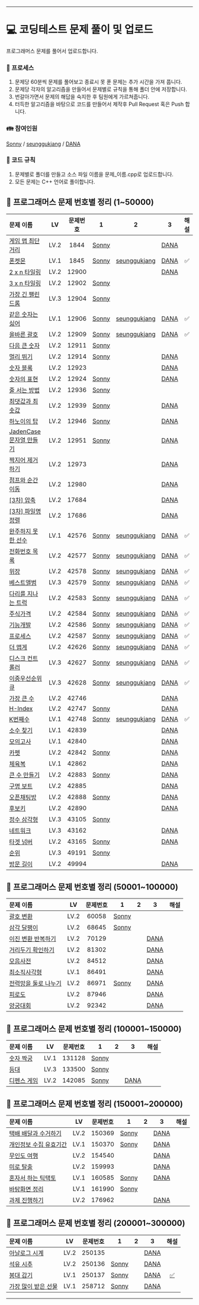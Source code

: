 
------

# 💻 **코딩테스트 문제 풀이 및 업로드**

프로그래머스 문제를 풀어서 업로드합니다.

### 🤠 프로세스

1. 문제당 60분씩 문제를 풀어보고 종료시 못 푼 문제는 추가 시간을 가져 풉니다.
2. 문제당 각자의 알고리즘을 만들어서 문제별로 규칙을 통해 폴더 안에 저장합니다.
3. 번갈아가면서 문제의 해답을 숙지한 후 팀원에게 가르쳐줍니다.
4. 터득한 알고리즘을 바탕으로 코드를 만들어서 제작후 Pull Request 혹은 Push 합니다.

### 👪 참여인원

[Sonny](https://github.com/SonJunHyuck) /
[seunggukjang](https://github.com/seunggukjang) /
[DANA](https://github.com/danakim1019)


### 🏁 코드 규칙

1. 문제별로 폴더를 만들고 소스 파일 이름을 문제_이름.cpp로 업로드합니다.
2. 모든 문제는 C++ 언어로 풀이합니다.

## **📅 프로그래머스 문제 번호별 정리 (1~50000)**


|문제 이름|LV|문제번호|1|2|3|해설|
|:----|:-:|:-:|:-:|:-:|:-:|:-:|
|[게임 맵 최단거리](https://school.programmers.co.kr/learn/courses/30/lessons/1844)|LV.2|1844|[Sonny](Programmers/1-50000/1884_sonny.cpp)|[]()|[DANA](Programmers/1-50000/1844_DANA.cpp)|
|[폰켓몬](https://school.programmers.co.kr/learn/courses/30/lessons/1845)|LV.1|1845|[Sonny](Programmers/1-50000/1845_Sonny.cpp)|[seunggukjang](Programmers/1-50000/1845_seunggukjang.cpp)|[DANA](Programmers/1-50000/1845_DANA.cpp)|✅︎|
|[2 x n 타일링](https://school.programmers.co.kr/learn/courses/30/lessons/12900)|LV.2|12900|[]()|[]()|[DANA](Programmers/1-50000/12900_DANA.cpp)|
|[3 x n 타일링](https://school.programmers.co.kr/learn/courses/30/lessons/12902)|LV.2|12902|[Sonny](Programmers/1-50000/12902_sonny.cpp)|[]()|[]()|
|[가장 긴 팰린드롬](https://school.programmers.co.kr/learn/courses/30/lessons/12904)|LV.3|12904|[Sonny](Programmers/1-50000/12904_sonny.cpp)|[]()|[]()|
|[같은 숫자는 싫어](https://school.programmers.co.kr/learn/courses/30/lessons/12906)|LV.1|12906|[Sonny](Programmers/1-50000/12906_Sonny.cpp)|[seunggukjang](Programmers/1-50000/12906_seunggukjang.cpp)|[DANA](Programmers/1-50000/12906_DANA.cpp)|✅︎|
|[올바른 괄호](https://school.programmers.co.kr/learn/courses/30/lessons/12909)|LV.2|12909|[Sonny](Programmers/1-50000/12909_Sonny.cpp)|[seunggukjang](Programmers/1-50000/12909_seunggukjang.cpp)|[DANA](Programmers/1-50000/12909_DANA.cpp)|✅︎|
|[다음 큰 숫자](https://school.programmers.co.kr/learn/courses/30/lessons/12911)|LV.2|12911|[Sonny](Programmers/1-50000/12911_sonny.cpp)|[]()|[]()|
|[멀리 뛰기](https://school.programmers.co.kr/learn/courses/30/lessons/12914)|LV.2|12914|[Sonny](Programmers/1-50000/12914_sonny.cpp)|[]()|[DANA](Programmers/1-50000/12914_DANA.cpp)|
|[숫자 블록](https://school.programmers.co.kr/learn/courses/30/lessons/12923)|LV.2|12923|[]()|[]()|[DANA](Programmers/1-50000/12923_DANA.cpp)|
|[숫자의 표현](https://school.programmers.co.kr/learn/courses/30/lessons/12924)|LV.2|12924|[Sonny](Programmers/1-50000/12924_sonny.cpp)|[]()|[DANA](Programmers/1-50000/12924_DANA.cpp)|
|[줄 서는 방법](https://school.programmers.co.kr/learn/courses/30/lessons/12936)|LV.2|12936|[Sonny](Programmers/1-50000/12936_sonny.cpp)|[]()|[]()|
|[최댓값과 최솟값](https://school.programmers.co.kr/learn/courses/30/lessons/12939)|LV.2|12939|[Sonny](Programmers/1-50000/12939_sonny.cpp)|[]()|[DANA](Programmers/1-50000/12939_DANA.cpp)|
|[하노이의 탑](https://school.programmers.co.kr/learn/courses/30/lessons/12946)|LV.2|12946|[Sonny](Programmers/1-50000/12946_sonny.cpp)|[]()|[DANA](Programmers/1-50000/12946_DANA.cpp)|
|[JadenCase 문자열 만들기](https://school.programmers.co.kr/learn/courses/30/lessons/12951)|LV.2|12951|[Sonny](Programmers/1-50000/12951_sonny.cpp)|[]()|[DANA](Programmers/1-50000/12951_DANA.cpp)|
|[짝지어 제거하기](https://school.programmers.co.kr/learn/courses/30/lessons/12973)|LV.2|12973|[]()|[]()|[DANA](Programmers/1-50000/12973_DANA.cpp)|
|[점프와 순간 이동](https://school.programmers.co.kr/learn/courses/30/lessons/12980)|LV.2|12980|[]()|[]()|[DANA](Programmers/1-50000/12980_DANA.cpp)|
|[[3차] 압축](https://school.programmers.co.kr/learn/courses/30/lessons/17684)|LV.2|17684|[]()|[]()|[DANA](Programmers/1-50000/17684_DANA.cpp)|
|[[3차] 파일명 정렬](https://school.programmers.co.kr/learn/courses/30/lessons/17686)|LV.2|17686|[]()|[]()|[DANA](Programmers/1-50000/17686_DANA.cpp)|
|[완주하지 못한 선수](https://school.programmers.co.kr/learn/courses/30/lessons/42576)|LV.1|42576|[Sonny](Programmers/1-50000/42576_Sonny.cpp)|[seunggukjang](Programmers/1-50000/42576_seunggukjang.cpp)|[DANA](Programmers/1-50000/42576_DANA.cpp)|✅︎|
|[전화번호 목록](https://school.programmers.co.kr/learn/courses/30/lessons/42577)|LV.2|42577|[Sonny](Programmers/1-50000/42577_Sonny.cpp)|[seunggukjang](Programmers/1-50000/42577_seunggukjang.cpp)|[DANA](Programmers/1-50000/42577_DANA.cpp)|✅︎|
|[위장](https://school.programmers.co.kr/learn/courses/30/lessons/42578)|LV.2|42578|[Sonny](Programmers/1-50000/42578_Sonny.cpp)|[seunggukjang](Programmers/1-50000/42578_seunggukjang.cpp)|[DANA](Programmers/1-50000/42578_DANA.cpp)|✅︎|
|[베스트앨범](https://school.programmers.co.kr/learn/courses/30/lessons/42579)|LV.3|42579|[Sonny](Programmers/1-50000/42579_Sonny.cpp)|[seunggukjang](Programmers/1-50000/42579_seunggukjang.cpp)|[DANA](Programmers/1-50000/42579_DANA.cpp)|✅︎|
|[다리를 지나는 트럭](https://school.programmers.co.kr/learn/courses/30/lessons/42583)|LV.2|42583|[Sonny](Programmers/1-50000/42583_Sonny.cpp)|[seunggukjang](Programmers/1-50000/42583_seunggukjang.cpp)|[DANA](Programmers/1-50000/42583_DANA.cpp)|✅︎|
|[주식가격](https://school.programmers.co.kr/learn/courses/30/lessons/42584)|LV.2|42584|[Sonny](Programmers/1-50000/42584_Sonny.cpp)|[seunggukjang](Programmers/1-50000/42584_seunggukjang.cpp)|[DANA](Programmers/1-50000/42584_DANA.cpp)|✅︎|
|[기능개발](https://school.programmers.co.kr/learn/courses/30/lessons/42586)|LV.2|42586|[Sonny](Programmers/1-50000/42586_Sonny.cpp)|[seunggukjang](Programmers/1-50000/42586_seunggukjang.cpp)|[DANA](Programmers/1-50000/42586_DANA.cpp)|✅︎|
|[프로세스](https://school.programmers.co.kr/learn/courses/30/lessons/42587)|LV.2|42587|[Sonny](Programmers/1-50000/42587_Sonny.cpp)|[seunggukjang](Programmers/1-50000/42587_seunggukjang.cpp)|[DANA](Programmers/1-50000/42587_DANA.cpp)|✅︎|
|[더 맵게](https://school.programmers.co.kr/learn/courses/30/lessons/42626)|LV.2|42626|[Sonny](Programmers/1-50000/42626_Sonny.cpp)|[seunggukjang](Programmers/1-50000/42626_seunggukjang.cpp)|[DANA](Programmers/1-50000/42626_DANA.cpp)|✅︎|
|[디스크 컨트롤러](https://school.programmers.co.kr/learn/courses/30/lessons/42627)|LV.3|42627|[Sonny](Programmers/1-50000/42627_Sonny.cpp)|[seunggukjang](Programmers/1-50000/42627_seunggukjang.cpp)|[DANA](Programmers/1-50000/42627_DANA.cpp)|✅︎|
|[이중우선순위큐](https://school.programmers.co.kr/learn/courses/30/lessons/42628)|LV.3|42628|[Sonny](Programmers/1-50000/42628_Sonny.cpp)|[seunggukjang](Programmers/1-50000/42628_seunggukjang.cpp)|[DANA](Programmers/1-50000/42628_DANA.cpp)|✅︎|
|[가장 큰 수](https://school.programmers.co.kr/learn/courses/30/lessons/42746)|LV.2|42746|[]()|[]()|[DANA](Programmers/1-50000/42746_DANA.cpp)|
|[H-Index](https://school.programmers.co.kr/learn/courses/30/lessons/42747)|LV.2|42747|[Sonny](Programmers/1-50000/42747_sonny.cpp)|[]()|[DANA](Programmers/1-50000/42747_DANA.cpp)|
|[K번째수](https://school.programmers.co.kr/learn/courses/30/lessons/42748)|LV.1|42748|[Sonny](Programmers/1-50000/42748_Sonny.cpp)|[seunggukjang](Programmers/1-50000/42748_seunggukjang.cpp)|[DANA](Programmers/1-50000/42748_DANA.cpp)|✅︎|
|[소수 찾기](https://school.programmers.co.kr/learn/courses/30/lessons/42839)|LV.1|42839|[]()|[]()|[DANA](Programmers/1-50000/42839_DANA.cpp)|
|[모의고사](https://school.programmers.co.kr/learn/courses/30/lessons/42840)|LV.1|42840|[]()|[]()|[DANA](Programmers/1-50000/42840_DANA.cpp)|
|[카펫](https://school.programmers.co.kr/learn/courses/30/lessons/42842)|LV.2|42842|[Sonny](Programmers/1-50000/42842_sonny.cpp)|[]()|[DANA](Programmers/1-50000/42842_DANA.cpp)|
|[체육복](https://school.programmers.co.kr/learn/courses/30/lessons/42862)|LV.1|42862|[]()|[]()|[DANA](Programmers/1-50000/42862_DANA.cpp)|
|[큰 수 만들기](https://school.programmers.co.kr/learn/courses/30/lessons/42883)|LV.2|42883|[Sonny](Programmers/1-50000/42883_sonny.cpp)|[]()|[DANA](Programmers/1-50000/42883_DANA.cpp)|
|[구명 보트](https://school.programmers.co.kr/learn/courses/30/lessons/42885)|LV.2|42885|[]()|[]()|[DANA](Programmers/1-50000/42885_DANA.cpp)|
|[오픈채팅방](https://school.programmers.co.kr/learn/courses/30/lessons/42888)|LV.2|42888|[Sonny](Programmers/1-50000/42888_sonny.cpp)|[]()|[DANA](Programmers/1-50000/42888_DANA.cpp)|
|[후보키](https://school.programmers.co.kr/learn/courses/30/lessons/42890)|LV.2|42890|[]()|[]()|[DANA](Programmers/1-50000/42890_DANA.cpp)|
|[정수 삼각형](https://school.programmers.co.kr/learn/courses/30/lessons/43105)|LV.3|43105|[Sonny](Programmers/1-50000/43105_sonny.cpp)|[]()|[]()|
|[네트워크](https://school.programmers.co.kr/learn/courses/30/lessons/43162)|LV.3|43162|[]()|[]()|[DANA](Programmers/1-50000/43162_DANA.cpp)|
|[타겟 넘버](https://school.programmers.co.kr/learn/courses/30/lessons/43165)|LV.2|43165|[Sonny](Programmers/1-50000/43165_sonny.cpp)|[]()|[DANA](Programmers/1-50000/43165_DANA.cpp)|
|[순위](https://school.programmers.co.kr/learn/courses/30/lessons/49191)|LV.3|49191|[Sonny](Programmers/1-50000/49191_sonny.cpp)|[]()|[]()|
|[방문 길이](https://school.programmers.co.kr/learn/courses/30/lessons/49994)|LV.2|49994|[]()|[]()|[DANA](Programmers/1-50000/49994_DANA.cpp)|


## **📅 프로그래머스 문제 번호별 정리 (50001~100000)**

|문제 이름|LV|문제번호|1|2|3|해설|
|:----|:-:|:-:|:-:|:-:|:-:|:-:|
|[괄호 변환](https://school.programmers.co.kr/learn/courses/30/lessons/60058)|LV.2|60058|[Sonny](Programmers/50001-100000/60058_sonny.cpp)|[]()|[]()|
|[삼각 달팽이](https://school.programmers.co.kr/learn/courses/30/lessons/68645)|LV.2|68645|[Sonny](Programmers/50001-100000/68645_sonny.cpp)|[]()|[]()|
|[이진 변환 반복하기](https://school.programmers.co.kr/learn/courses/30/lessons/70129)|LV.2|70129|[]()|[]()|[DANA](Programmers/50001-100000/70129_DANA.cpp)|
|[거리두기 확인하기](https://school.programmers.co.kr/learn/courses/30/lessons/81302)|LV.2|81302|[]()|[]()|[DANA](Programmers/50001-100000/81302_DANA.cpp)|
|[모음사전](https://school.programmers.co.kr/learn/courses/30/lessons/84512)|LV.2|84512|[]()|[]()|[DANA](Programmers/50001-100000/84512_DANA.cpp)|
|[최소직사각형](https://school.programmers.co.kr/learn/courses/30/lessons/86491)|LV.1|86491|[]()|[]()|[DANA](Programmers/50001-100000/86491_DANA.cpp)|
|[전력망을 둘로 나누기](https://school.programmers.co.kr/learn/courses/30/lessons/86971)|LV.2|86971|[Sonny](Programmers/50001-100000/86971_sonny_BFS.cpp)|[]()|[DANA](Programmers/50001-100000/86971_DANA.cpp)|
|[피로도](https://school.programmers.co.kr/learn/courses/30/lessons/87946)|LV.2|87946|[]()|[]()|[DANA](Programmers/50001-100000/87946_DANA.cpp)|
|[양궁대회](https://school.programmers.co.kr/learn/courses/30/lessons/92342)|LV.2|92342|[]()|[]()|[DANA](Programmers/50001-100000/92342_DANA.cpp)|


## **📅 프로그래머스 문제 번호별 정리 (100001~150000)**

|문제 이름|LV|문제번호|1|2|3|해설|
|:----|:-:|:-:|:-:|:-:|:-:|:-:|
|[숫자 짝궁](https://school.programmers.co.kr/learn/courses/30/lessons/131128)|LV.1|131128|[Sonny](Programmers/100001-150000/131128_sonny.cpp)|[]()|[]()|
|[등대](https://school.programmers.co.kr/learn/courses/30/lessons/133500)|LV.3|133500|[Sonny](Programmers/100001-150000/133500_sonny.cpp)|[]()|[]()|
|[디펜스 게임](https://school.programmers.co.kr/learn/courses/30/lessons/142085)|LV.2|142085|[Sonny](Programmers/100001-150000/142085_sonny.cpp)|[]()|[DANA](Programmers/100001-150000/142085_DANA.cpp)|



## **📅 프로그래머스 문제 번호별 정리 (150001~200000)**

|문제 이름|LV|문제번호|1|2|3|해설|
|:----|:-:|:-:|:-:|:-:|:-:|:-:|
|[택배 배달과 수거하기](https://school.programmers.co.kr/learn/courses/30/lessons/150369)|LV.2|150369|[Sonny](Programmers/150001-200000/150369_sonny.cpp)|[]()|[DANA](Programmers/150001-200000/150369_DANA.cpp)|
|[개인정보 수집 유효기간](https://school.programmers.co.kr/learn/courses/30/lessons/150370)|LV.1|150370|[Sonny](Programmers/150001-200000/150370_sonny.cpp)|[]()|[DANA](Programmers/150001-200000/150370_DANA.cpp)|
|[무인도 여행](https://school.programmers.co.kr/learn/courses/30/lessons/154540)|LV.2|154540|[]()|[]()|[DANA](Programmers/150001-200000/154540_DANA.cpp)|
|[미로 탈출](https://school.programmers.co.kr/learn/courses/30/lessons/159993)|LV.2|159993|[]()|[]()|[DANA](Programmers/150001-200000/159993_DANA.cpp)|
|[혼자서 하는 틱택토](https://school.programmers.co.kr/learn/courses/30/lessons/160585)|LV.1|160585|[Sonny]()|[]()|[DANA](Programmers/150001-200000/160585_DANA.cpp)|
|[바탕화면 정리](https://school.programmers.co.kr/learn/courses/30/lessons/161990)|LV.1|161990|[Sonny](Programmers/150001-200000/161990_sonny.cpp)|[]()|[]()|
|[과제 진행하기](https://school.programmers.co.kr/learn/courses/30/lessons/176962)|LV.2|176962|[]()|[]()|[DANA](Programmers/150001-200000/176962_DANA.cpp)|


## **📅 프로그래머스 문제 번호별 정리 (200001~300000)**

|문제 이름|LV|문제번호|1|2|3|해설|
|:----|:-:|:-:|:-:|:-:|:-:|:-:|
|[아날로그 시계](https://school.programmers.co.kr/learn/courses/30/lessons/250135)|LV.2|250135|[]()|[]()|[DANA](Programmers/200001-300000/250135_DANA.cpp)||
|[석유 시추](https://school.programmers.co.kr/learn/courses/30/lessons/250136)|LV.2|250136|[Sonny](Programmers/200001-300000/250136_sonny.cpp)|[]()|[DANA](Programmers/200001-300000/250136_DANA.cpp)||
|[붕대 감기](https://school.programmers.co.kr/learn/courses/30/lessons/250136)|LV.1|250137|[Sonny](Programmers/200001-300000/250137_sonny.cpp)|[]()|[DANA](Programmers/200001-300000/250137_DANA.cpp)|[✅︎](https://dana3711.tistory.com/122)|
|[가장 많이 받은 선물](https://school.programmers.co.kr/learn/courses/30/lessons/258712)|LV.1|258712|[Sonny](Programmers/200001-300000/258712_sonny.cpp)|[]()|[DANA](Programmers/200001-300000/258712_sonny.cpp)||


------

